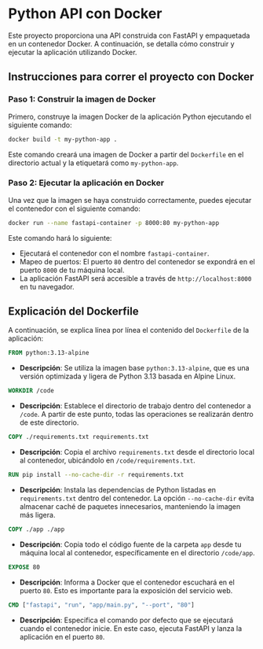 # Python API con Docker

Este proyecto proporciona una API construida con FastAPI y empaquetada en un contenedor Docker. A continuación, se detalla cómo construir y ejecutar la aplicación utilizando Docker.

## Instrucciones para correr el proyecto con Docker

### Paso 1: Construir la imagen de Docker

Primero, construye la imagen Docker de la aplicación Python ejecutando el siguiente comando:

```bash
docker build -t my-python-app .
```

Este comando creará una imagen de Docker a partir del `Dockerfile` en el directorio actual y la etiquetará como `my-python-app`.

### Paso 2: Ejecutar la aplicación en Docker

Una vez que la imagen se haya construido correctamente, puedes ejecutar el contenedor con el siguiente comando:

```bash
docker run --name fastapi-container -p 8000:80 my-python-app
```

Este comando hará lo siguiente:

- Ejecutará el contenedor con el nombre `fastapi-container`.
- Mapeo de puertos: El puerto `80` dentro del contenedor se expondrá en el puerto `8000` de tu máquina local.
- La aplicación FastAPI será accesible a través de `http://localhost:8000` en tu navegador.

## Explicación del Dockerfile

A continuación, se explica línea por línea el contenido del `Dockerfile` de la aplicación:

```Dockerfile
FROM python:3.13-alpine
```

- **Descripción**: Se utiliza la imagen base `python:3.13-alpine`, que es una versión optimizada y ligera de Python 3.13 basada en Alpine Linux.

```Dockerfile
WORKDIR /code
```

- **Descripción**: Establece el directorio de trabajo dentro del contenedor a `/code`. A partir de este punto, todas las operaciones se realizarán dentro de este directorio.

```Dockerfile
COPY ./requirements.txt requirements.txt
```

- **Descripción**: Copia el archivo `requirements.txt` desde el directorio local al contenedor, ubicándolo en `/code/requirements.txt`.

```Dockerfile
RUN pip install --no-cache-dir -r requirements.txt
```

- **Descripción**: Instala las dependencias de Python listadas en `requirements.txt` dentro del contenedor. La opción `--no-cache-dir` evita almacenar caché de paquetes innecesarios, manteniendo la imagen más ligera.

```Dockerfile
COPY ./app ./app
```

- **Descripción**: Copia todo el código fuente de la carpeta `app` desde tu máquina local al contenedor, específicamente en el directorio `/code/app`.

```Dockerfile
EXPOSE 80
```

- **Descripción**: Informa a Docker que el contenedor escuchará en el puerto `80`. Esto es importante para la exposición del servicio web.

```Dockerfile
CMD ["fastapi", "run", "app/main.py", "--port", "80"]
```

- **Descripción**: Especifica el comando por defecto que se ejecutará cuando el contenedor inicie. En este caso, ejecuta FastAPI y lanza la aplicación en el puerto `80`.
